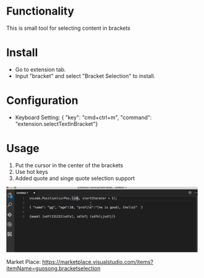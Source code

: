 # Functionality

This is small tool for selecting content in brackets

# Install
- Go to extension tab.
- Input "bracket" and select "Bracket Selection" to install.

# Configuration

- Keyboard Setting:
{ "key": "cmd+ctrl+m", "command": "extension.selectTextInBracket"}

# Usage

1. Put the cursor in the center of the brackets
2. Use hot keys
3. Added quote and singe quote selection support

![Usage animation](images/select.gif)

Market Place: https://marketplace.visualstudio.com/items?itemName=guosong.bracketselection